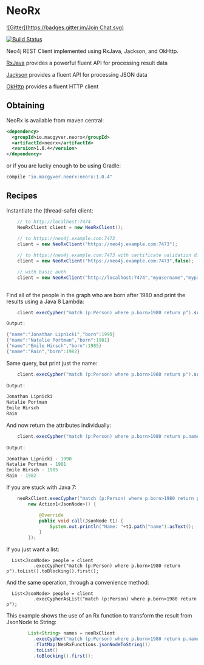 # NeoRx
[![Gitter](https://badges.gitter.im/Join Chat.svg)](https://gitter.im/if6was9/NeoRx?utm_source=badge&utm_medium=badge&utm_campaign=pr-badge&utm_content=badge)

[![Build Status](http://ci.macgyver.io/buildStatus/icon?job=neorx-ci)](http://ci.macgyver.io/job/neorx-ci/)

Neo4j REST Client implemented using RxJava, Jackson, and OkHttp.

[RxJava](https://github.com/ReactiveX/RxJava) provides a powerful fluent API for processing result data

[Jackson](https://github.com/FasterXML/jackson) provides a fluent API for processing JSON data

[OkHttp](http://square.github.io/okhttp/) provides a fluent HTTP client

## Obtaining

NeoRx is available from maven central:

```xml
<dependency>
  <groupId>io.macgyver.neorx</groupId>
  <artifactId>neorx</artifactId>
  <version>1.0.4</version>
</dependency>
```

or if you are lucky enough to be using Gradle:

```groovy
compile "io.macgyver.neorx:neorx:1.0.4"
```


## Recipes

Instantiate the (thread-safe) client:
```java
	// to http://localhost:7474
	NeoRxClient client = new NeoRxClient(); 
	
	// to https://neo4j.example.com:7473
	client = new NeoRxClient("https://neo4j.example.com:7473");

	// to https://neo4j.example.com:7473 with certificate validation disabled
	client = new NeoRxClient("https://neo4j.example.com:7473",false);

	// with basic auth
	client = new NeoRxClient("http://localhost:7474","myusername","mypassword");
	
```

Find all of the people in the graph who are born after 1980 and print the results using a Java 8 Lambda:
```java
	client.execCypher("match (p:Person) where p.born>1980 return p").subscribe(it -> System.out.println(it));

Output:

{"name":"Jonathan Lipnicki","born":1990}
{"name":"Natalie Portman","born":1981}
{"name":"Emile Hirsch","born":1985}
{"name":"Rain","born":1982}
```

Same query, but print just the name:
```java
	client.execCypher("match (p:Person) where p.born>1960 return p").subscribe(it -> System.out.println(it.path("name").asText());
	
Output:

Jonathan Lipnicki
Natalie Portman
Emile Hirsch
Rain
```

And now return the attributes individually:
```java
	client.execCypher("match (p:Person) where p.born>1980 return p.name, p.born").subscribe(it -> System.out.println(it.path("p.name").asText()+" - "+it.path("p.born").asInt()));
	
Output:

Jonathan Lipnicki - 1990
Natalie Portman - 1981
Emile Hirsch - 1985
Rain - 1982
```
If you are stuck with Java 7:

```java
	neoRxClient.execCypher("match (p:Person) where p.born>1980 return p").subscribe(
		new Action1<JsonNode>() {

			@Override
			public void call(JsonNode t1) {
				System.out.println("Name: "+t1.path("name").asText();
			}
		});
```


If you just want a list:
```
  List<JsonNode> people = client
		  .execCypher("match (p:Person) where p.born>1980 return p").toList().toBlocking().first();
```

And the same operation, through a convenience method:
```
  List<JsonNode> people = client
		  .execCypherAsList("match (p:Person) where p.born>1980 return p");
```		  

This example shows the use of an Rx function to transform the result from JsonNode to String:

```java
		List<String> names = neoRxClient
		  .execCypher("match (p:Person) where p.born>1980 return p.name")
		  .flatMap(NeoRxFunctions.jsonNodeToString())
		  .toList()
		  .toBlocking().first();
```
